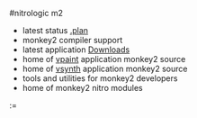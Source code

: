 #nitrologic m2 

* latest status [.plan](notes.txt)
* monkey2 compiler support
* latest application [Downloads](https://github.com/nitrologic/m2/tree/master/releases)
* home of [vpaint](https://github.com/nitrologic/m2/tree/master/vpaint) application monkey2 source
* home of [vsynth](https://github.com/nitrologic/m2/tree/master/vsynth) application monkey2 source
* tools and utilities for monkey2 developers
* home of monkey2 nitro modules 


:=

